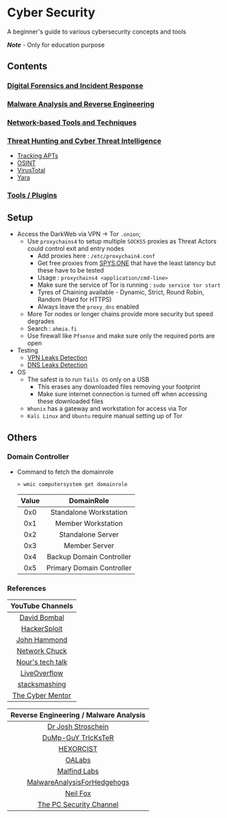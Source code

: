 # Cyber Security

A beginner's guide to various cybersecurity concepts and tools

***Note*** - Only for education purpose

## Contents

### [Digital Forensics and Incident Response](https://github.com/PSR009/Threat-Intelligence-and-Ethical-Hacking/blob/main/dfir.md)
### [Malware Analysis and Reverse Engineering](https://github.com/PSR009/Threat-Intelligence-and-Ethical-Hacking/blob/main/malware-analysis-and-reverse-engineering.md)
### [Network-based Tools and Techniques](https://github.com/PSR009/Threat-Intelligence-and-Ethical-Hacking/blob/main/network_attacks.md)
### [Threat Hunting and Cyber Threat Intelligence](https://github.com/PSR009/Threat-Intelligence-and-Ethical-Hacking/blob/main/Hunting-CTI-OSINT/Hunting-CTI-OSINT.md)
  - [Tracking APTs](https://github.com/PSR009/Cyber-Security/blob/main/Hunting-CTI-OSINT/APTs.md)
  - [OSINT](https://github.com/PSR009/Threat-Intelligence-and-Ethical-Hacking/blob/main/osint.md)
  - [VirusTotal](https://github.com/PSR009/Threat-Intelligence-and-Ethical-Hacking/blob/main/Hunting-CTI-OSINT/VirusTotal.md)
  - [Yara](https://github.com/PSR009/Threat-Intelligence-and-Ethical-Hacking/blob/main/Hunting-CTI-OSINT/yara.md)
### [Tools / Plugins](https://github.com/PSR009/Threat-Intelligence-and-Ethical-Hacking/blob/main/Tools-Plugins.md)

## Setup

- Access the DarkWeb via VPN &#8594; Tor `.onion`;
  - Use `proxychains4` to setup multiple `SOCKS5` proxies as Threat Actors could control exit and entry nodes
    - Add proxies here : `/etc/proxychain4.conf`
    - Get free proxies from [SPYS.ONE](https://spys.one/en/socks-proxy-list/) that have the least latency but these have to be tested
    - Usage : `proxychains4 <application/cmd-line>`
    - Make sure the service of Tor is running : `sudo service tor start`
    - Tyres of Chaining available - Dynamic, Strict, Round Robin, Random (Hard for HTTPS)
    - Always leave the `proxy_dns` enabled
  - More Tor nodes or longer chains provide more security but speed degrades
  - Search : `ahmia.fi`
  - Use firewall like `Pfsense` and make sure only the required ports are open
- Testing
  - [VPN Leaks Detection](https://ipleak.net/)
  - [DNS Leaks Detection](https://dnsleaktest.com/)
- OS
  - The safest is to run `Tails OS` only on a USB
    - This erases any downloaded files removing your footprint
    - Make sure internet connection is turned off when accessing these downloaded files
  - `Whonix` has a gateway and workstation for access via Tor
  - `Kali Linux` and `Ubuntu` require manual setting up of Tor

## Others

### Domain Controller
- Command to fetch the domainrole
  ```
  > wmic computersystem get domainrole
  ```
  
  |Value|DomainRole|
  |:-:|:-:|
  |0x0|Standalone Workstation|
  |0x1|Member Workstation|
  |0x2|Standalone Server|
  |0x3|Member Server|
  |0x4|Backup Domain Controller|
  |0x5|Primary Domain Controller|
  
### References

|YouTube Channels|
|:-:|
|[David Bombal](https://www.youtube.com/c/DavidBombal)|
|[HackerSploit](https://www.youtube.com/c/HackerSploit)|
|[John Hammond](https://www.youtube.com/c/JohnHammond010)|
|[Network Chuck](https://www.youtube.com/c/NetworkChuck)|
|[Nour's tech talk](https://www.youtube.com/channel/UCVEJtttyiIG-LeTwwn_ML4w)|
|[LiveOverflow](https://www.youtube.com/c/LiveOverflow)|
|[stacksmashing](https://www.youtube.com/c/stacksmashing)|
|[The Cyber Mentor](https://www.youtube.com/c/TheCyberMentor)|

|Reverse Engineering / Malware Analysis|
|:-:|
|[Dr Josh Stroschein](https://www.youtube.com/c/DrJoshStroschein)|
|[DuMp-GuY TrIcKsTeR](https://www.youtube.com/c/DuMpGuYTrIcKsTeR)|
|[HEXORCIST](https://www.youtube.com/c/HEXORCIST)|
|[OALabs](https://www.youtube.com/c/OALabs)|
|[Malfind Labs](https://www.youtube.com/c/MalfindLabs)|
|[MalwareAnalysisForHedgehogs](https://www.youtube.com/c/MalwareAnalysisForHedgehogs)|
|[Neil Fox](https://www.youtube.com/c/0xf0x)|
|[The PC Security Channel](https://www.youtube.com/c/thepcsecuritychannel)|
